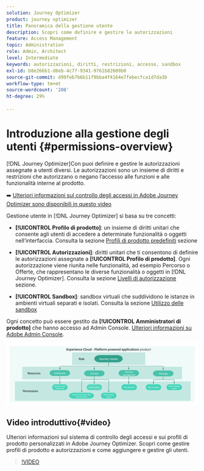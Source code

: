 ```yaml
---
solution: Journey Optimizer
product: journey optimizer
title: Panoramica della gestione utente
description: Scopri come definire e gestire le autorizzazioni
feature: Access Management
topic: Administration
role: Admin, Architect
level: Intermediate
keywords: autorizzazioni, diritti, restrizioni, accesso, sandbox
exl-id: b8e266b1-d8eb-4c77-9341-9761b82609b0
source-git-commit: d99feb7b6b11f9bba4f4164e7febecfca1d7da3b
workflow-type: tm+mt
source-wordcount: '208'
ht-degree: 29%

---
```


# Introduzione alla gestione degli utenti {#permissions-overview}

[!DNL Journey Optimizer]Con puoi definire e gestire le autorizzazioni assegnate a utenti diversi. Le autorizzazioni sono un insieme di diritti e restrizioni che autorizzano o negano l’accesso alle funzioni e alle funzionalità interne al prodotto.

➡️ [Ulteriori informazioni sul controllo degli accessi in Adobe Journey Optimizer sono disponibili in questo video](#video)

Gestione utente in [!DNL Journey Optimizer] si basa su tre concetti:

* **[!UICONTROL Profilo di prodotto]**: un insieme di diritti unitari che consente agli utenti di accedere a determinate funzionalità o oggetti nell’interfaccia. Consulta la sezione [Profili di prodotto predefiniti](ootb-product-profiles.md) sezione

* **[!UICONTROL Autorizzazioni]**: diritti unitari che ti consentono di definire le autorizzazioni assegnate a **[!UICONTROL Profilo di prodotto]**. Ogni autorizzazione viene riunita nelle funzionalità, ad esempio Percorso o Offerte, che rappresentano le diverse funzionalità o oggetti in [!DNL Journey Optimizer]. Consulta la sezione [Livelli di autorizzazione](high-low-permissions.md) sezione.

* **[!UICONTROL Sandbox]**: sandbox virtuali che suddividono le istanze in ambienti virtuali separati e isolati. Consulta la sezione [Utilizzo delle sandbox](sandboxes.md)

Ogni concetto può essere gestito da **[!UICONTROL Amministratori di prodotto]** che hanno accesso ad Admin Console. [Ulteriori informazioni su Adobe Admin Console](https://helpx.adobe.com/it/enterprise/managing/user-guide.html).

![](assets/do-not-localize/permissions_2.png)

## Video introduttivo{#video}

Ulteriori informazioni sul sistema di controllo degli accessi e sui profili di prodotto personalizzati in Adobe Journey Optimizer. Scopri come gestire profili di prodotto e autorizzazioni e come aggiungere e gestire gli utenti.

>[!VIDEO](https://video.tv.adobe.com/v/333998?quality=12)
